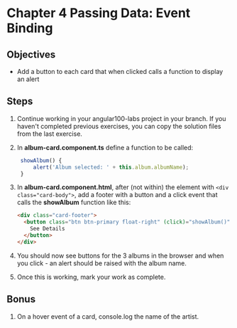 # Chapter 4 Passing Data: Event Binding

## Objectives

- Add a button to each card that when clicked calls a function to display an alert

## Steps

1. Continue working in your angular100-labs project in your branch. If you haven't completed previous exercises, you can copy the solution files from the last exercise.

1. In **album-card.component.ts** define a function to be called:

   ```javascript
    showAlbum() {
        alert('Album selected: ' + this.album.albumName);
    }
   ```

1. In **album-card.component.html**, after (not within) the element with `<div class="card-body">`, add a footer with a button and a click event that calls the **showAlbum** function like this:

   ```html
   <div class="card-footer">
     <button class="btn btn-primary float-right" (click)="showAlbum()">
       See Details
     </button>
   </div>
   ```

1. You should now see buttons for the 3 albums in the browser and when you click - an alert should be raised with the album name.

1. Once this is working, mark your work as complete.

## Bonus

1. On a hover event of a card, console.log the name of the artist.
